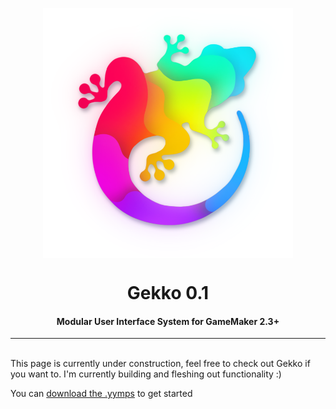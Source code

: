 <p align="center"><img src="Gekko_logo.png" style="display:block; margin:auto; width:400px"></p>
<h1 align="center">Gekko 0.1</h1>
<h4 align="center">Modular User Interface System for GameMaker 2.3+</h4>
<hr>
<br>
This page is currently under construction, feel free to check out Gekko if you want to.
I'm currently building and fleshing out functionality :)

You can <a href="https://github.com/JustFredrik/Gekko/releases"> download the .yymps</a> to get started

